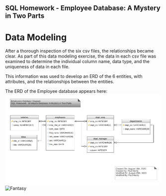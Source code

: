 ## SQL Homework - Employee Database: A Mystery in Two Parts

# Data Modeling

After a thorough inspection of the six csv files, the relationships became clear.  As part of this data modeling exercise,
the data in each csv file was examined to determine the individual column name, data type, and the uniqueness of data in each file.

This information was used to develop an ERD of the 6 entities, with attributes, and the relationships between the entities.

The ERD of the Employee database appears here:
![EmployeesDBDatabaseDiagram](EmployeeSQL/datadiagram/EmployeesDBDatabaseDiagram.png)
![Fantasy](Images/Fantasy.png)
